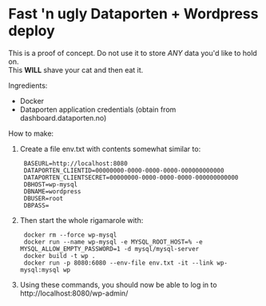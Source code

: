 # Fast 'n ugly Dataporten + Wordpress deploy

This is a proof of concept.  Do not use it to store *ANY* data you'd like to hold on.  
This **WILL** shave your cat and then eat it.

Ingredients:

- Docker
- Dataporten application credentials (obtain from dashboard.dataporten.no)

How to make:

1. Create a file env.txt with contents somewhat similar to:

		BASEURL=http://localhost:8080
		DATAPORTEN_CLIENTID=00000000-0000-0000-0000-000000000000
		DATAPORTEN_CLIENTSECRET=00000000-0000-0000-0000-000000000000
		DBHOST=wp-mysql
		DBNAME=wordpress
		DBUSER=root
		DBPASS=

2. Then start the whole rigamarole with:

		docker rm --force wp-mysql
		docker run --name wp-mysql -e MYSQL_ROOT_HOST=% -e MYSQL_ALLOW_EMPTY_PASSWORD=1 -d mysql/mysql-server
		docker build -t wp .
		docker run -p 8080:6080 --env-file env.txt -it --link wp-mysql:mysql wp

3. Using these commands, you should now be able to log in to http://localhost:8080/wp-admin/
